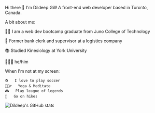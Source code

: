Hi there 👋 I'm Dildeep Gill! A front-end web developer based in Toronto, Canada.

A bit about me:

👨‍💻 I am a web dev bootcamp graduate from Juno College of Technology

🏦 Former bank clerk and supervisor at a logistics company

📚 Studied Kinesiology at York University 

🙋🏽‍♂️ he/him

When I'm not at my screen:
```
⚽   I love to play soccer
🧘🏽‍♂️   Yoga & Meditate
🎮   Play league of legends
🌄   Go on hikes
```
![Dildeep's GitHub stats](https://github-readme-stats.vercel.app/api?username=dildeepgill&show_icons=true&theme=radical)

